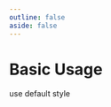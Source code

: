 ```yaml
---
outline: false
aside: false
---
```


# Basic Usage

use default style
<demo vue="BasicDemo.vue"
 :vueFiles="['BasicDemo.vue']"/>

<br/>

<!-- @include: ../api/api.md -->
